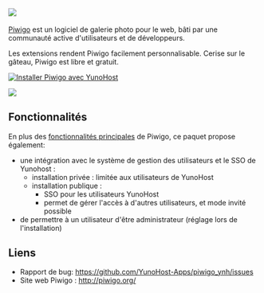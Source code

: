 ## <img src="https://yunohost.org/images/piwigo.png">




[Piwigo](http://piwigo.org) est un logiciel de galerie photo pour le web, bâti par une communauté active d'utilisateurs et de développeurs.

Les extensions rendent Piwigo facilement personnalisable. Cerise sur le gâteau, Piwigo est libre et gratuit.

[![Installer Piwigo avec YunoHost](https://install-app.yunohost.org/install-with-yunohost.png)](https://install-app.yunohost.org/?app=piwigo)

![](http://piwigo.org/screenshots/homepage/piwigo-batch-manager.png)

## Fonctionnalités

En plus des [fonctionnalités principales](Piwigo) de Piwigo, ce paquet propose également:
 
 * une intégration avec le système de gestion des utilisateurs et le SSO de Yunohost :
   * installation privée : limitée aux utilisateurs de YunoHost
   * installation publique :
     * SSO pour les utilisateurs YunoHost
     * permet de gérer l'accès à d'autres utilisateurs, et mode invité possible
 * de permettre à un utilisateur d'être administrateur (réglage lors de l'installation)

## Liens

 * Rapport de bug: https://github.com/YunoHost-Apps/piwigo_ynh/issues
 * Site web Piwigo : http://piwigo.org/


